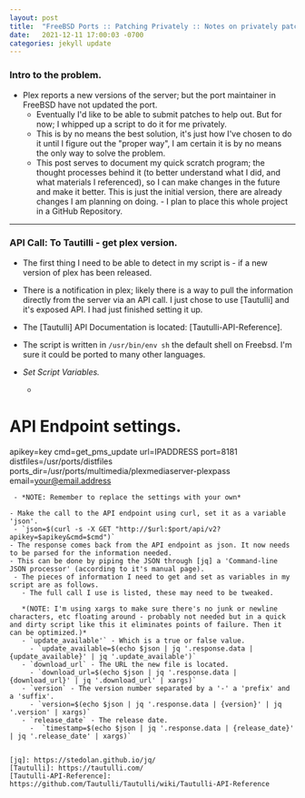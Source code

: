 ```yaml
---
layout: post
title:  "FreeBSD Ports :: Patching Privately :: Notes on privately patching ports"
date:   2021-12-11 17:00:03 -0700
categories: jekyll update
---
```

### Intro to the problem.
- Plex reports a new versions of the server; but the port maintainer in FreeBSD have not updated the port.
  - Eventually I'd like to be able to submit patches to help out. But for now; I whipped up a script to do it for me privately.
  - This is by no means the best solution, it's just how I've chosen to do it until I figure out the "proper way", I am certain it is by no means the only way to solve the problem.
  - This post serves to document my quick scratch program; the thought processes behind it (to better understand what I did, and what materials I referenced), so I can make changes in the future and make it better. This is just the initial version, there are already changes I am planning on doing. - I plan to place this whole project in a GitHub Repository.
---


### API Call: To Tautilli - get plex version.

- The first thing I need to be able to detect in my script is - if a new version of plex has been released.
 - There is a notification in plex; likely there is a way to pull the information directly from the server via an API call. I just chose to use [Tautulli] and it's exposed API. I had just finished setting it up.
 - The [Tautulli] API Documentation is located: [Tautulli-API-Reference].
 - The script is written in `/usr/bin/env sh` the default shell on Freebsd. I'm sure it could be ported to many other languages.


- *Set Script Variables.*
  - ```
 # API Endpoint settings.
 apikey=key
 cmd=get_pms_update
 url=IPADDRESS
 port=8181
 distfiles=/usr/ports/distfiles
 ports_dir=/usr/ports/multimedia/plexmediaserver-plexpass
 email=your@email.address
 ```
  - *NOTE: Remember to replace the settings with your own*

- Make the call to the API endpoint using curl, set it as a variable 'json'.
  - `json=$(curl -s -X GET "http://$url:$port/api/v2?apikey=$apikey&cmd=$cmd")`
- The response comes back from the API endpoint as json. It now needs to be parsed for the information needed.
- This can be done by piping the JSON through [jq] a 'Command-line JSON processor' (according to it's manual page).
  - The pieces of information I need to get and set as variables in my script are as follows.
    - The full call I use is listed, these may need to be tweaked.

    *(NOTE: I'm using xargs to make sure there's no junk or newline characters, etc floating around - probably not needed but in a quick and dirty script like this it eliminates points of failure. Then it can be optimized.)*
    - `update_available'` - Which is a true or false value.
      - `update_available=$(echo $json | jq '.response.data | {update_available}' | jq '.update_available')`
    - `download_url` - The URL the new file is located.
      - `download_url=$(echo $json | jq '.response.data | {download_url}' | jq '.download_url' | xargs)`
    - `version` - The version number separated by a '-' a 'prefix' and a 'suffix'.
      - `version=$(echo $json | jq '.response.data | {version}' | jq '.version' | xargs)`
    - `release_date` - The release date.
      -  `timestamp=$(echo $json | jq '.response.data | {release_date}' | jq '.release_date' | xargs)`


 [jq]: https://stedolan.github.io/jq/
[Tautulli]: https://tautulli.com/
[Tautulli-API-Reference]: https://github.com/Tautulli/Tautulli/wiki/Tautulli-API-Reference
